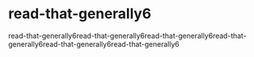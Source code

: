 # read-that-generally6
read-that-generally6read-that-generally6read-that-generally6read-that-generally6read-that-generally6read-that-generally6
